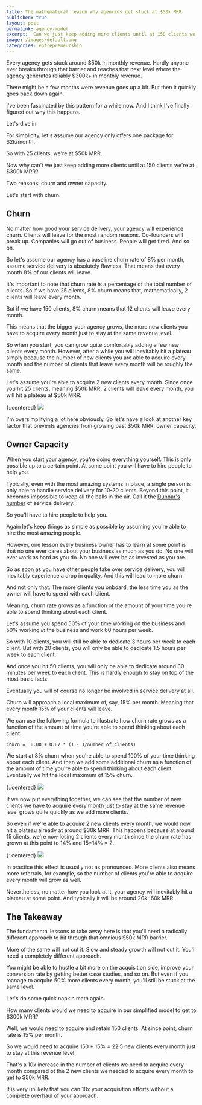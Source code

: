 ```yaml
---
title: The mathematical reason why agencies get stuck at $50k MRR
published: true
layout: post
permalink: agency-model
excerpt:  Can we just keep adding more clients until at 150 clients we hit $300k MRR?
image: /images/default.png
categories: entrepreneurship
---
```


Every agency gets stuck around $50k in monthly revenue. Hardly anyone ever breaks through that barrier and reaches that next level where the agency generates reliably $300k+ in monthly revenue.

There might be a few months were revenue goes up a bit. But then it quickly goes back down again.

I've been fascinated by this pattern for a while now. And I think I've finally figured out why this happens.

Let's dive in.

For simplicity, let's assume our agency only offers one package for $2k/month.

So with 25 clients, we're at $50k MRR.

Now why can't we just keep adding more clients until at 150 clients we're at $300k MRR?

Two reasons: churn and owner capacity.

Let's start with churn.

## Churn

No matter how good your service delivery, your agency will experience churn. Clients will leave for the most random reasons. Co-founders will break up. Companies will go out of business. People will get fired. And so on.

So let's assume our agency has a baseline churn rate of 8% per month, assume service delivery is absolutely flawless. That means that every month 8% of our clients will leave.

It's important to note that churn rate is a percentage of the total number of clients. So if we have 25 clients, 8% churn means that, mathematically, 2 clients will leave every month.

But if we have 150 clients, 8% churn means that 12 clients will leave every month.

This means that the bigger your agency grows, the more new clients you have to acquire every month just to stay at the same revenue level.

So when you start, you can grow quite comfortably adding a few new clients every month. However, after a while you will inevitably hit a plateau simply because the number of new clients you are able to acquire every month and the number of clients that leave every month will be roughly the same.

Let's assume you're able to acquire 2 new clients every month. Since once you hit 25 clients, meaning $50k MRR, 2 clients will leave every month, you will hit a plateau at $50k MRR.

{:.centered}
![](/images/client_plateau.png)

I'm oversimplifying a lot here obviously. So let's have a look at another key factor that prevents agencies from growing past $50k MRR: owner capacity.

## Owner Capacity

When you start your agency, you're doing everything yourself. This is only possible up to a certain point. At some point you will have to hire people to help you.

Typically, even with the most amazing systems in place, a single person is only able to handle service delivery for 10-20 clients. Beyond this point, it becomes impossible to keep all the balls in the air. Call it the [Dunbar's number](https://en.wikipedia.org/wiki/Dunbar%27s_number) of service delivery.

So you'll have to hire people to help you.

Again let's keep things as simple as possible by assuming you're able to hire the most amazing people.

However, one lesson every business owner has to learn at some point is that no one ever cares about your business as much as you do. No one will ever work as hard as you do. No one will ever be as invested as you are.

So as soon as you have other people take over service delivery, you will inevitably experience a drop in quality. And this will lead to more churn.

And not only that. The more clients you onboard, the less time you as the owner will have to spend with each client. 

Meaning, churn rate grows as a function of the amount of your time you're able to spend thinking about each client.

Let's assume you spend 50% of your time working *on* the business and 50% working *in* the business and work 60 hours per week.

So with 10 clients, you will still be able to dedicate 3 hours per week to each client. But with 20 clients, you will only be able to dedicate 1.5 hours per week to each client. 

And once you hit 50 clients, you will only be able to dedicate around 30 minutes per week to each client. This is hardly enough to stay on top of the most basic facts.

Eventually you will of course no longer be involved in service delivery at all.

Churn will approach a local maximum of, say, 15% per month. Meaning that every month 15% of your clients will leave.

We can use the following formula to illustrate how churn rate grows as a function of the amount of time you're able to spend thinking about each client:

```
churn =  0.08 + 0.07 * (1 - 1/number_of_clients)
```

We start at 8% churn when you're able to spend 100% of your time thinking about each client. And then we add some additional churn as a function of the amount of time you're able to spend thinking about each client. Eventually we hit the local maximum of 15% churn.

{:.centered}
![](/images/churn_growth.png)

If we now put everything together, we can see that the number of new clients we have to acquire every month just to stay at the same revenue level grows quite quickly as we add more clients.

So even if we're able to acquire 2 new clients every month, we would now hit a plateau already at around $30k MRR. This happens because at around 15 clients, we're now losing 2 clients every month since the churn rate has grown at this point to 14% and 15*14% = 2.

{:.centered}
![](/images/increased_churn.png)

In practice this effect is usually not as pronounced. More clients also means more referrals, for example, so the number of clients you're able to acquire every month will grow as well.

Nevertheless, no matter how you look at it, your agency will inevitably hit a plateau at some point. And typically it will be around $20k-$60k MRR.

## The Takeaway

The fundamental lessons to take away here is that you'll need a radically different approach to hit through that omnious $50k MRR barrier.

More of the same will not cut it. Slow and steady growth will not cut it. You'll need a completely different approach.

You might be able to hustle a bit more on the acquisition side, improve your conversion rate by getting better case studies, and so on. But even if you manage to acquire 50% more clients every month, you'll still be stuck at the same level.

Let's do some quick napkin math again.

How many clients would we need to acquire in our simplified model to get to $300k MRR?

Well, we would need to acquire and retain 150 clients. At since point, churn rate is 15% per month. 

So we would need to acquire 150 * 15% = 22.5 new clients every month just to stay at this revenue level.

That's a 10x increase in the number of clients we need to acquire every month compared ot the 2 new clients we needed to acquire every month to get to $50k MRR.

It is very unlikely that you can 10x your acquisition efforts without a complete overhaul of your approach.